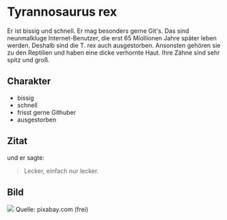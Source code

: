 # Tyrannosaurus rex

Er ist bissig und schnell. Er mag besonders gerne Git's. Das sind neunmalkluge Internet-Benutzer, die erst 65 Miollionen Jahre später leben werden. Deshalb sind die T. rex auch ausgestorben.
Ansonsten gehören sie zu den Reptilien und haben eine dicke verhornte Haut. Ihre Zähne sind sehr spitz und groß.

## Charakter
* bissig
* schnell
* frisst gerne Githuber
* ausgestorben

## Zitat
und er sagte:
> Lecker, einfach nur lecker.

## Bild
<img src="https://cdn.pixabay.com/photo/2014/10/13/22/39/t-rex-487639_960_720.jpg"/>
Quelle: pixabay.com (frei)